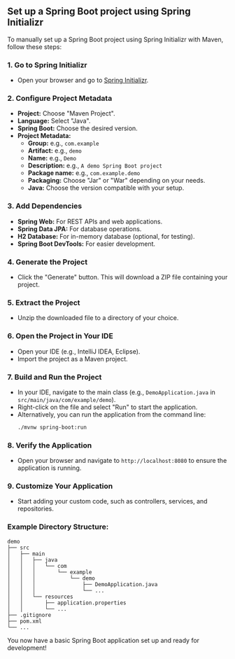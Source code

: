 ## Set up a Spring Boot project using Spring Initializr

To manually set up a Spring Boot project using Spring Initializr with Maven, follow these steps:

### 1. **Go to Spring Initializr**
   - Open your browser and go to [Spring Initializr](https://start.spring.io).

### 2. **Configure Project Metadata**
   - **Project:** Choose "Maven Project".
   - **Language:** Select "Java".
   - **Spring Boot:** Choose the desired version.
   - **Project Metadata:**
     - **Group:** e.g., `com.example`
     - **Artifact:** e.g., `demo`
     - **Name:** e.g., `Demo`
     - **Description:** e.g., `A demo Spring Boot project`
     - **Package name:** e.g., `com.example.demo`
     - **Packaging:** Choose "Jar" or "War" depending on your needs.
     - **Java:** Choose the version compatible with your setup.

### 3. **Add Dependencies**
   - **Spring Web:** For REST APIs and web applications.
   - **Spring Data JPA:** For database operations.
   - **H2 Database:** For in-memory database (optional, for testing).
   - **Spring Boot DevTools:** For easier development.

### 4. **Generate the Project**
   - Click the "Generate" button. This will download a ZIP file containing your project.

### 5. **Extract the Project**
   - Unzip the downloaded file to a directory of your choice.

### 6. **Open the Project in Your IDE**
   - Open your IDE (e.g., IntelliJ IDEA, Eclipse).
   - Import the project as a Maven project.

### 7. **Build and Run the Project**
   - In your IDE, navigate to the main class (e.g., `DemoApplication.java` in `src/main/java/com/example/demo`).
   - Right-click on the file and select "Run" to start the application.
   - Alternatively, you can run the application from the command line:
     ```bash
     ./mvnw spring-boot:run
     ```

### 8. **Verify the Application**
   - Open your browser and navigate to `http://localhost:8080` to ensure the application is running.

### 9. **Customize Your Application**
   - Start adding your custom code, such as controllers, services, and repositories.

### Example Directory Structure:
```
demo
├── src
│   ├── main
│   │   ├── java
│   │   │   └── com
│   │   │       └── example
│   │   │           └── demo
│   │   │               ├── DemoApplication.java
│   │   │               └── ...
│   │   └── resources
│   │       ├── application.properties
│   │       └── ...
├── .gitignore
├── pom.xml
└── ...
```

You now have a basic Spring Boot application set up and ready for development!
